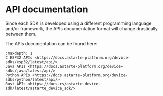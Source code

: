 

# API documentation

Since each SDK is developed using a different programming language and/or framework, the APIs
documentation format will change drastically between them.

The APIs documentation can be found here:

```{toctree}
:maxdepth: 1
C ESP32 APIs <https://docs.astarte-platform.org/device-sdks/esp32/latest/api/>
Java APIs <https://docs.astarte-platform.org/device-sdks/java/latest/api/>
Python APIs <https://docs.astarte-platform.org/device-sdks/python/latest/api/>
Rust APIs <https://docs.rs/astarte-device-sdk/latest/astarte_device_sdk/>
```
